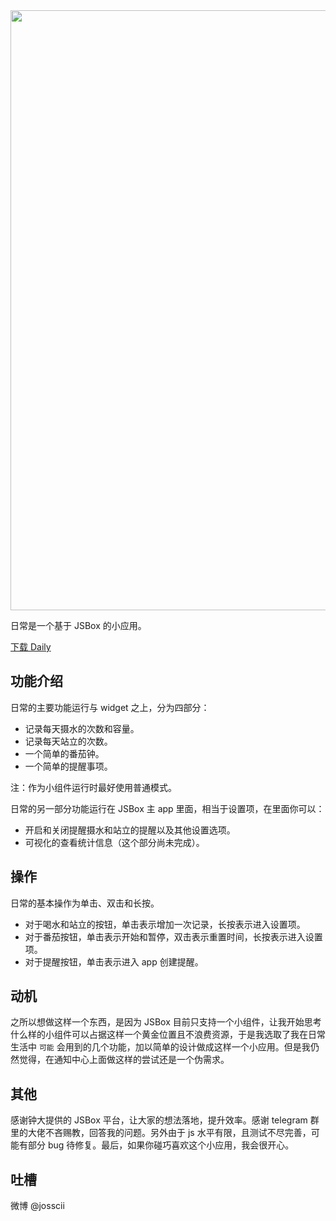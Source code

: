 <img src="https://ws3.sinaimg.cn/large/006tKfTcgy1frrdmzjzksj31hc0u0e81.jpg" width="960px" />

日常是一个基于 JSBox 的小应用。

[下载 Daily](https://github.com/Josscii/Daily/releases)

## 功能介绍

日常的主要功能运行与 widget 之上，分为四部分：

- 记录每天摄水的次数和容量。
- 记录每天站立的次数。
- 一个简单的番茄钟。
- 一个简单的提醒事项。

注：作为小组件运行时最好使用普通模式。

日常的另一部分功能运行在 JSBox 主 app 里面，相当于设置项，在里面你可以：

- 开启和关闭提醒摄水和站立的提醒以及其他设置选项。
- 可视化的查看统计信息（这个部分尚未完成）。

## 操作

日常的基本操作为单击、双击和长按。

- 对于喝水和站立的按钮，单击表示增加一次记录，长按表示进入设置项。
- 对于番茄按钮，单击表示开始和暂停，双击表示重置时间，长按表示进入设置项。
- 对于提醒按钮，单击表示进入 app 创建提醒。

## 动机

之所以想做这样一个东西，是因为 JSBox 目前只支持一个小组件，让我开始思考什么样的小组件可以占据这样一个黄金位置且不浪费资源，于是我选取了我在日常生活中 `可能` 会用到的几个功能，加以简单的设计做成这样一个小应用。但是我仍然觉得，在通知中心上面做这样的尝试还是一个伪需求。

## 其他

感谢钟大提供的 JSBox 平台，让大家的想法落地，提升效率。感谢 telegram 群里的大佬不吝赐教，回答我的问题。另外由于 js 水平有限，且测试不尽完善，可能有部分 bug 待修复。最后，如果你碰巧喜欢这个小应用，我会很开心。

## 吐槽

微博 @josscii
